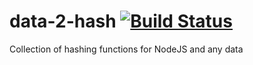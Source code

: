 # data-2-hash [![Build Status](https://travis-ci.org/ghaiklor/data-2-hash.svg)](https://travis-ci.org/ghaiklor/data-2-hash)

Collection of hashing functions for NodeJS and any data
